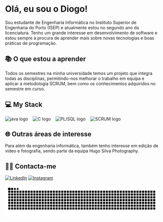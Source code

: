 # Olá, eu sou o Diogo!

Sou estudante de Engenharia Informática no Instituto Superior de Engenharia do Porto (ISEP) e atualmente estou no segundo ano da licenciatura. Tenho um grande interesse em desenvolvimento de software e estou sempre à procura de aprender mais sobre novas tecnologias e boas práticas de programação.

## 📚 O que estou a aprender

Todos os semestres na minha universidade temos um projeto que integra todas as disciplinas, permitindo-nos melhorar o trabalho em equipa e aplicar a metodologia SCRUM, bem como os conhecimentos adquiridos no semestre em curso.

## 💻 My Stack

<div align="left">
  <img src="https://cdn.jsdelivr.net/gh/devicons/devicon/icons/java/java-original.svg" height="25" alt="java logo"  />
  <img width="8" />
  <img src="https://cdn.jsdelivr.net/gh/devicons/devicon/icons/c/c-original.svg" height="25" alt="C logo"  />
  <img width="8" />
  <img src="https://cdn.jsdelivr.net/gh/devicons/devicon/icons/sqldeveloper/sqldeveloper-original.svg" height="25" alt="PL/SQL logo"  />
  <img width="8" />
  <img src="https://cdn.jsdelivr.net/gh/devicons/devicon/icons/git/git-original.svg" height="25" alt="SCRUM logo"  />
  <img width="8" />
</div>



## 🌐 Outras áreas de interesse

Para além da engenharia informática, também tenho interesse em edição de vídeo e fotografia, sendo parte da equipa Hugo Silva Photography.

## 👨‍💻 Contacta-me

[![LinkedIn](https://img.shields.io/badge/LinkedIn-%230077B5.svg?style=for-the-badge&logo=linkedin&logoColor=white)](https://www.linkedin.com/in/diogo-pereira-620a48176/) [![Instagram](https://img.shields.io/badge/Instagram-%23E4405F.svg?style=for-the-badge&logo=instagram&logoColor=white)](https://www.instagram.com/diogo._.pereira_/) 


<picture align="center">
  <source media="(prefers-color-scheme: dark)" srcset="https://raw.githubusercontent.com/DiogoMMP/DiogoMMP/output/github-contribution-grid-snake-dark.svg">
  <source media="(prefers-color-scheme: light)" srcset="https://raw.githubusercontent.com/DiogoMMP/DiogoMMP/output/github-contribution-grid-snake-dark.svg">
  <img align="center" alt="github contribution grid snake animation" src="https://raw.githubusercontent.com/DiogoMMP/DiogoMMP/output/github-contribution-grid-snake.svg">
</picture>


